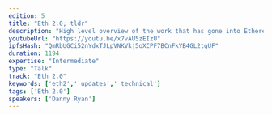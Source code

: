 ```yaml
---
edition: 5
title: "Eth 2.0; tldr"
description: "High level overview of the work that has gone into Ethereum 2.0 since last devcon, the major milestones achieved, the landscape of research, and where we're going in the next 12 months. This serves as an overview talk for the track to get devcon attendees acquainted with the space in general and ground them for the range of more technical talks throughout the conference."
youtubeUrl: "https://youtu.be/x7vAU5zEIzU"
ipfsHash: "QmRbUGCi52nYdxTJLpVNKVkj5oXCPF7BCnFkYB4GL2tgUF"
duration: 1194
expertise: "Intermediate"
type: "Talk"
track: "Eth 2.0"
keywords: ['eth2',' updates',' technical']
tags: ['Eth 2.0']
speakers: ['Danny Ryan']
---
```

